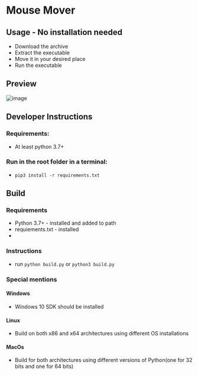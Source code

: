 # Mouse Mover

## Usage - No installation needed

-   Download the archive
-   Extract the executable
-   Move it in your desired place
-   Run the executable

## Preview

![image](https://user-images.githubusercontent.com/33485041/80921902-0d805300-8d82-11ea-8b35-ce1b6da80df0.png)

## Developer Instructions

### Requirements:

-   At least python 3.7+

### Run in the root folder in a terminal:

-   `pip3 install -r requirements.txt`

## Build

### Requirements

-   Python 3.7+ - installed and added to path
-   requiements.txt - installed
-

### Instructions

-   run `python build.py` or `python3 build.py`

### Special mentions

#### Windows

-   Windows 10 SDK should be installed

#### Linux

-   Build on both x86 and x64 architectures using different OS installations

#### MacOs

-   Build for both architectures using different versions of Python(one for 32 bits and one for 64 bits)
